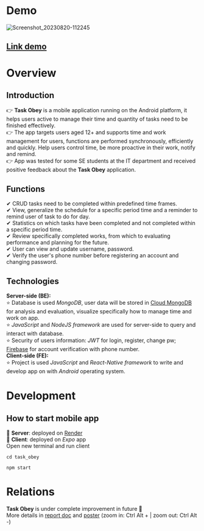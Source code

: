 # Demo
![Screenshot_20230820-112245](https://github.com/Tuan2210/N10_KLTN_TaskObey/assets/84191285/71f3174e-533f-4dc6-95f5-9b7002c43a0e)
## [Link demo](https://www.youtube.com/watch?v=PopSXY28F-o)

# Overview
## Introduction
  👉 __Task Obey__ is a mobile application running on the Android platform, it helps users active to manage their time and quantity of tasks need to be finished effectively. <br>
  👉 The app targets users aged 12+ and supports time and work management for users, functions are performed synchronously, efficiently and quickly. Help users control time, be more proactive in their work, notify and remind. <br>
  👉 App was tested for some SE students at the IT department and received positive feedback about the __Task Obey__ application.
## Functions
  ✔ CRUD tasks need to be completed within predefined time frames. <br>
  ✔ View, generalize the schedule for a specific period time and a reminder to remind user of task to do for day. <br>
  ✔ Statistics on which tasks have been completed and not completed within a specific period time. <br>
  ✔ Review specifically completed works, from which to evaluating performance and planning for the future. <br>
  ✔ User can view and update username, password. <br>
  ✔ Verify the user's phone number before registering an account and changing password. <br>
## Technologies
  __Server-side (BE):__ <br>
  ⭐ Database is used _MongoDB_, user data will be stored in [Cloud MongoDB](https://cloud.mongodb.com) for analysis and evaluation, visualize specifically how to manage time and work on app. <br>
  ⭐ _JavaScript_ and _NodeJS framework_ are used for server-side to query and interact with database. <br>
  ⭐ Security of users information: _JWT_ for login, register, change pw; [Firebase](https://firebase.google.com) for account verification with phone number. <br>
  __Client-side (FE):__ <br>
  ⭐ Project is used _JavaScript_ and _React-Native framework_ to write and develop app on with _Android_ operating system. <br>

# Development
## How to start mobile app
  📁 __Server__: deployed on [Render](https://render.com/) <br>
  📁 __Client__: deployed on _Expo_ app <br>
  Open new terminal and run client
```
cd task_obey
```
```
npm start
```
# Relations
__Task Obey__ is under complete improvement in future 🎇 <br>
More details in [report doc](https://docs.google.com/document/d/1FqH27W7Zhne9J0hjRXz99-RFv__XE8JW/edit?usp=sharing&ouid=103328601520413907785&rtpof=true&sd=true) and [poster](https://docs.google.com/presentation/d/1RBCEvu2MLTKRxUrbWAJekNfOsUmk2gUi/edit?usp=sharing&ouid=103328601520413907785&rtpof=true&sd=true) (zoom in: Ctrl Alt + | zoom out: Ctrl Alt -)
